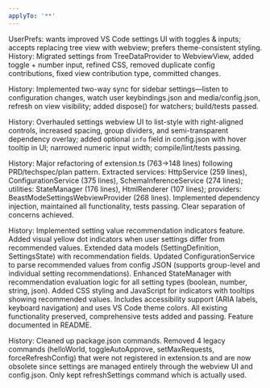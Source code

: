 ```yaml
---
applyTo: '**'
---
```

UserPrefs: wants improved VS Code settings UI with toggles & inputs; accepts replacing tree view with webview; prefers theme-consistent styling.
History: Migrated settings from TreeDataProvider to WebviewView, added toggle + number input, refined CSS, removed duplicate config contributions, fixed view contribution type, committed changes.

History: Implemented two-way sync for sidebar settings—listen to configuration changes, watch user keybindings.json and media/config.json, refresh on view visibility; added dispose() for watchers; build/tests passed.

History: Overhauled settings webview UI to list-style with right-aligned controls, increased spacing, group dividers, and semi-transparent dependency overlay; added optional `info` field in config.json with hover tooltip in UI; narrowed numeric input width; compile/lint/tests passing.

History: Major refactoring of extension.ts (763→148 lines) following PRD/techspec/plan pattern. Extracted services: HttpService (259 lines), ConfigurationService (375 lines), SchemaInferenceService (274 lines); utilities: StateManager (176 lines), HtmlRenderer (107 lines); providers: BeastModeSettingsWebviewProvider (268 lines). Implemented dependency injection, maintained all functionality, tests passing. Clear separation of concerns achieved.

History: Implemented setting value recommendation indicators feature. Added visual yellow dot indicators when user settings differ from recommended values. Extended data models (SettingDefinition, SettingsState) with recommendation fields. Updated ConfigurationService to parse recommended values from config JSON (supports group-level and individual setting recommendations). Enhanced StateManager with recommendation evaluation logic for all setting types (boolean, number, string, json). Added CSS styling and JavaScript for indicators with tooltips showing recommended values. Includes accessibility support (ARIA labels, keyboard navigation) and uses VS Code theme colors. All existing functionality preserved, comprehensive tests added and passing. Feature documented in README.

History: Cleaned up package.json commands. Removed 4 legacy commands (helloWorld, toggleAutoApprove, setMaxRequests, forceRefreshConfig) that were not registered in extension.ts and are now obsolete since settings are managed entirely through the webview UI and config.json. Only kept refreshSettings command which is actually used.